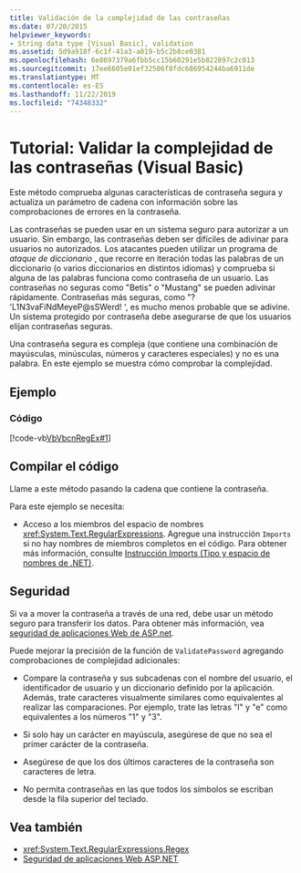 ```yaml
---
title: Validación de la complejidad de las contraseñas
ms.date: 07/20/2015
helpviewer_keywords:
- String data type [Visual Basic], validation
ms.assetid: 5d9a918f-6c1f-41a3-a019-b5c2b8ce0381
ms.openlocfilehash: 6e8697379a6fbb5cc15b60291e5b822897c2c013
ms.sourcegitcommit: 17ee6605e01ef32506f8fdc686954244ba6911de
ms.translationtype: MT
ms.contentlocale: es-ES
ms.lasthandoff: 11/22/2019
ms.locfileid: "74348332"
---
```

# <a name="walkthrough-validating-that-passwords-are-complex-visual-basic"></a>Tutorial: Validar la complejidad de las contraseñas (Visual Basic)
Este método comprueba algunas características de contraseña segura y actualiza un parámetro de cadena con información sobre las comprobaciones de errores en la contraseña.  
  
 Las contraseñas se pueden usar en un sistema seguro para autorizar a un usuario. Sin embargo, las contraseñas deben ser difíciles de adivinar para usuarios no autorizados. Los atacantes pueden utilizar un programa de *ataque de diccionario* , que recorre en iteración todas las palabras de un diccionario (o varios diccionarios en distintos idiomas) y comprueba si alguna de las palabras funciona como contraseña de un usuario. Las contraseñas no seguras como "Betis" o "Mustang" se pueden adivinar rápidamente. Contraseñas más seguras, como "? 'L1N3vaFiNdMeyeP@sSWerd! ', es mucho menos probable que se adivine. Un sistema protegido por contraseña debe asegurarse de que los usuarios elijan contraseñas seguras.  
  
 Una contraseña segura es compleja (que contiene una combinación de mayúsculas, minúsculas, números y caracteres especiales) y no es una palabra. En este ejemplo se muestra cómo comprobar la complejidad.  
  
## <a name="example"></a>Ejemplo  
  
### <a name="code"></a>Código  
 [!code-vb[VbVbcnRegEx#1](~/samples/snippets/visualbasic/VS_Snippets_VBCSharp/VbVbcnRegEx/VB/Class1.vb#1)]  
  
## <a name="compiling-the-code"></a>Compilar el código  
 Llame a este método pasando la cadena que contiene la contraseña.  
  
 Para este ejemplo se necesita:  
  
- Acceso a los miembros del espacio de nombres <xref:System.Text.RegularExpressions>. Agregue una instrucción `Imports` si no hay nombres de miembros completos en el código. Para obtener más información, consulte [Instrucción Imports (Tipo y espacio de nombres de .NET)](../../../../visual-basic/language-reference/statements/imports-statement-net-namespace-and-type.md).  
  
## <a name="security"></a>Seguridad  
 Si va a mover la contraseña a través de una red, debe usar un método seguro para transferir los datos. Para obtener más información, vea [seguridad de aplicaciones Web de ASP.net](https://docs.microsoft.com/previous-versions/aspnet/330a99hc(v=vs.100)).
  
 Puede mejorar la precisión de la función de `ValidatePassword` agregando comprobaciones de complejidad adicionales:  
  
- Compare la contraseña y sus subcadenas con el nombre del usuario, el identificador de usuario y un diccionario definido por la aplicación. Además, trate caracteres visualmente similares como equivalentes al realizar las comparaciones. Por ejemplo, trate las letras "l" y "e" como equivalentes a los números "1" y "3".  
  
- Si solo hay un carácter en mayúscula, asegúrese de que no sea el primer carácter de la contraseña.  
  
- Asegúrese de que los dos últimos caracteres de la contraseña son caracteres de letra.  
  
- No permita contraseñas en las que todos los símbolos se escriban desde la fila superior del teclado.  
  
## <a name="see-also"></a>Vea también

- <xref:System.Text.RegularExpressions.Regex>
- [Seguridad de aplicaciones Web ASP.NET](https://docs.microsoft.com/previous-versions/aspnet/330a99hc(v=vs.100))
